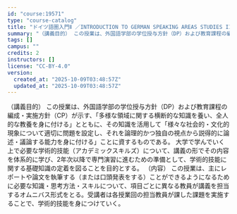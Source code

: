 ```yaml
---
id: "course:19571"
type: "course-catalog"
title: "ドイツ語圏入門Ⅱ ／INTRODUCTION TO GERMAN SPEAKING AREAS STUDIES II"
summary: "（講義目的） この授業は、外国語学部の学位授与方針（DP）および教育課程の編成・実施方針（CP）が示す、「多様な領域に関する横断的な知識を養い、全人的な教養を身に付ける」とともに、その知識を活用して「様々な社会的・文化的現象について適切に問…"
tags: []
campus: ""
credits: 2
instructors: []
license: "CC-BY-4.0"
version:
  created_at: "2025-10-09T03:48:57Z"
  updated_at: "2025-10-09T03:48:57Z"
---
```

（講義目的） この授業は、外国語学部の学位授与方針（DP）および教育課程の編成・実施方針（CP）が示す、「多様な領域に関する横断的な知識を養い、全人的な教養を身に付ける」とともに、その知識を活用して「様々な社会的・文化的現象について適切に問題を設定し、それを論理的かつ独自の視点から説得的に論述・議論する能力を身に付ける」ことに資するものである。 大学で学んでいく上で必要な学術的技能（アカデミックスキルズ）について、講義の形でその内容を体系的に学び、2年次以降で専門演習に進むための準備として、学術的技能に関する基礎知識の定着を図ることを目的とする。 （内容） この授業は、主にレポートや論文を執筆する（または口頭発表をする）ことができるようになるために必要な知識・思考方法・スキルについて、項目ごとに異なる教員が講義を担当するオムニバス形式をとる。受講者は各授業回の担当教員が課した課題を実施することで、学術的技能を身につけていく。
